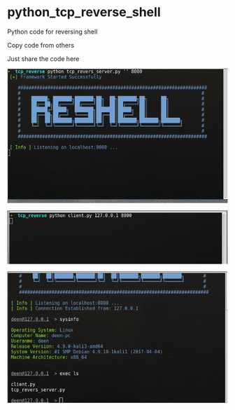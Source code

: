 # python_tcp_reverse_shell
Python code for reversing shell

Copy code from others

Just share the code here

![](https://github.com/deenrookie/python_tcp_reverse_shell/blob/master/images/2017-11-13-193113_734x447_scrot.png)


![](https://github.com/deenrookie/python_tcp_reverse_shell/blob/master/images/2017-11-13-193222_748x181_scrot.png)

![](https://github.com/deenrookie/python_tcp_reverse_shell/blob/master/images/2017-11-13-193332_732x436_scrot.png)
